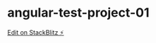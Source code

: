 # angular-test-project-01

[Edit on StackBlitz ⚡️](https://stackblitz.com/edit/angular-test-project-01)